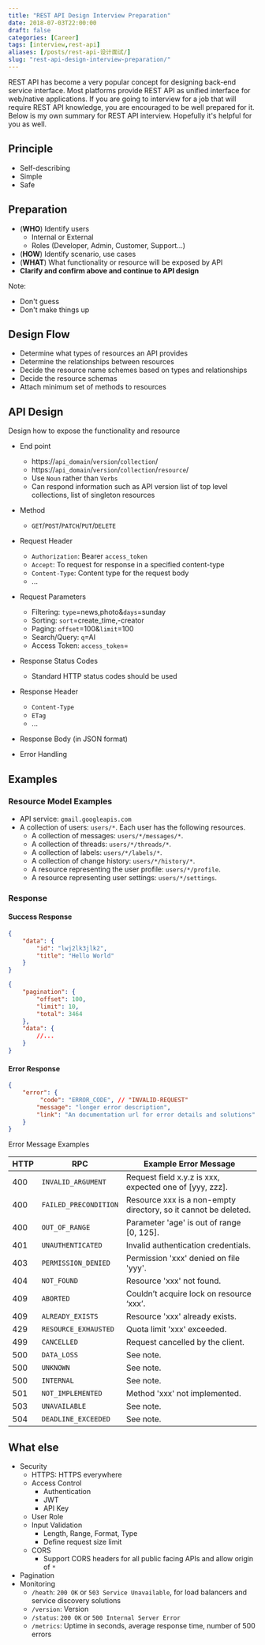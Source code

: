 ```yaml
---
title: "REST API Design Interview Preparation"
date: 2018-07-03T22:00:00
draft: false
categories: [Career]
tags: [interview,rest-api]
aliases: [/posts/rest-api-设计面试/]
slug: "rest-api-design-interview-preparation/"
---
```


REST API has become a very popular concept for designing back-end service interface. Most platforms provide REST API as unified interface for web/native applications. If you are going to interview for a job that will require REST API knowledge, you are encouraged to be well prepared for it. Below is my own summary for REST API interview. Hopefully it's helpful for you as well.

<!--more-->

## Principle

- Self-describing
- Simple
- Safe

## Preparation

- (**WHO**) Identify users
    - Internal or External
    - Roles (Developer, Admin, Customer, Support...)
- (**HOW**) Identify scenario, use cases
- (**WHAT**) What functionality or resource will be exposed by API
- **Clarify and confirm above and continue to API design**

Note:

- Don't guess
- Don't make things up

## Design Flow

- Determine what types of resources an API provides
- Determine the relationships between resources
- Decide the resource name schemes based on types and relationships
- Decide the resource schemas
- Attach minimum set of methods to resources

## API Design

Design how to expose the functionality and resource

- End point

    - https://`api_domain`/`version`/`collection`/
    - https://`api_domain`/`version`/`collection`/`resource`/
    - Use `Noun` rather than `Verbs`
    - Can respond information such as API version list of top level collections, list of singleton resources

- Method

    - `GET`/`POST`/`PATCH`/`PUT`/`DELETE`

- Request Header

    - `Authorization`: Bearer `access_token`
    - `Accept`: To request for response in a specified content-type
    - `Content-Type`: Content type for the request body
    - ...

- Request Parameters

    - Filtering: `type`=news,photo&`days`=sunday
    - Sorting: `sort`=create_time,-creator
    - Paging: `offset`=100&`limit`=100
    - Search/Query: `q`=AI
    - Access Token: `access_token`=

- Response Status Codes

    - Standard HTTP status codes should be used

- Response Header

    - `Content-Type`
    - `ETag`
    - ...

- Response Body (in JSON format)

- Error Handling

## Examples

### Resource Model Examples

- API service: `gmail.googleapis.com`
- A collection of users: `users/*`. Each user has the following resources.
    - A collection of messages: `users/*/messages/*`.
    - A collection of threads: `users/*/threads/*`.
    - A collection of labels: `users/*/labels/*`.
    - A collection of change history: `users/*/history/*`.
    - A resource representing the user profile: `users/*/profile`.
    - A resource representing user settings: `users/*/settings`.

### Response

#### Success Response

```json
{
    "data": {
        "id": "lwj2lk3jlk2",
        "title": "Hello World"
    }
}
```

```json
{
    "pagination": {
        "offset": 100,
        "limit": 10,
        "total": 3464
    },
    "data": {
        //...
    }
}
```

#### Error Response

```json
{
    "error": {
         "code": "ERROR_CODE", // "INVALID-REQUEST"
        "message": "longer error description",
        "link": "An documentation url for error details and solutions"
    }
}
```

Error Message Examples

| HTTP | RPC                   | Example Error Message                                        |
| ---- | --------------------- | ------------------------------------------------------------ |
| 400  | `INVALID_ARGUMENT`    | Request field x.y.z is xxx, expected one of [yyy, zzz].      |
| 400  | `FAILED_PRECONDITION` | Resource xxx is a non-empty directory, so it cannot be deleted. |
| 400  | `OUT_OF_RANGE`        | Parameter 'age' is out of range [0, 125].                    |
| 401  | `UNAUTHENTICATED`     | Invalid authentication credentials.                          |
| 403  | `PERMISSION_DENIED`   | Permission 'xxx' denied on file 'yyy'.                       |
| 404  | `NOT_FOUND`           | Resource 'xxx' not found.                                    |
| 409  | `ABORTED`             | Couldn’t acquire lock on resource ‘xxx’.                     |
| 409  | `ALREADY_EXISTS`      | Resource 'xxx' already exists.                               |
| 429  | `RESOURCE_EXHAUSTED`  | Quota limit 'xxx' exceeded.                                  |
| 499  | `CANCELLED`           | Request cancelled by the client.                             |
| 500  | `DATA_LOSS`           | See note.                                                    |
| 500  | `UNKNOWN`             | See note.                                                    |
| 500  | `INTERNAL`            | See note.                                                    |
| 501  | `NOT_IMPLEMENTED`     | Method 'xxx' not implemented.                                |
| 503  | `UNAVAILABLE`         | See note.                                                    |
| 504  | `DEADLINE_EXCEEDED`   | See note.                                                    |

## What else

- Security
    - HTTPS: HTTPS everywhere
    - Access Control
        - Authentication
        - JWT
        - API Key
    - User Role
    - Input Validation
        - Length, Range, Format, Type
        - Define request size limit
    - CORS
        - Support CORS headers for all public facing APIs and allow origin of `*`
- Pagination
- Monitoring
    - `/heath`: `200 OK` or `503 Service Unavailable`, for load balancers and service discovery solutions
    - `/version`: Version
    - `/status`: `200 OK` or `500 Internal Server Error`
    - `/metrics`: Uptime in seconds, average response time, number of 500 errors